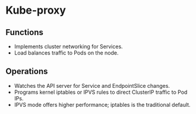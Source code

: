 # Kube-proxy

## Functions

- Implements cluster networking for Services.
- Load balances traffic to Pods on the node.

## Operations

- Watches the API server for Service and EndpointSlice changes.
- Programs kernel iptables or IPVS rules to direct ClusterIP traffic to Pod IPs.
- IPVS mode offers higher performance; iptables is the traditional default.
